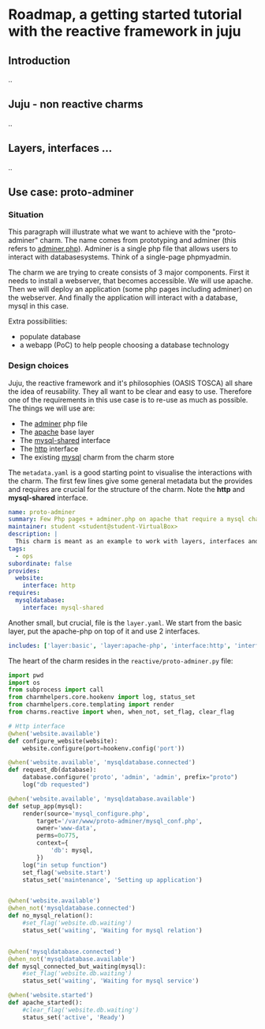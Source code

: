 # Roadmap, a getting started tutorial with the reactive framework in juju

## Introduction

..

## Juju - non reactive charms

..

## Layers, interfaces ...

..

## Use case: proto-adminer

### Situation

This paragraph will illustrate what we want to achieve with the "proto-adminer" charm. The name comes from prototyping and adminer (this refers to [adminer.php](https://www.adminer.org/)). Adminer is a single php file that allows users to interact with databasesystems. Think of a single-page phpmyadmin. 

The charm we are trying to create consists of 3 major components. First it needs to install a webserver, that becomes accessible. We will use apache. Then we will deploy an application (some php pages including adminer) on the webserver. And finally the application will interact with a database, mysql in this case.

Extra possibilities:
- populate database 
- a webapp (PoC) to help people choosing a database technology

### Design choices

Juju, the reactive framework and it's philosophies (OASIS TOSCA) all share the idea of reusability. They all want to be clear and easy to use. Therefore one of the requirements in this use case is to re-use as much as possible. The things we will use are:
- The [adminer](https://www.adminer.org/) php file
- The [apache](https://github.com/juju-solutions/layer-apache-php) base layer
- The [mysql-shared](https://github.com/openstack/charm-interface-mysql-shared) interface
- The [http](https://github.com/juju-solutions/interface-http) interface
- The existing [mysql](https://jujucharms.com/mysql/58) charm from the charm store

The ``metadata.yaml`` is a good starting point to visualise the interactions with the charm. The first few lines give some general metadata but the provides and requires are crucial for the structure of the charm. Note the **http** and **mysql-shared** interface. 

```yaml
name: proto-adminer
summary: Few Php pages + adminer.php on apache that require a mysql charm and use mysql-shared interface. 
maintainer: student <student@student-VirtualBox>
description: |
  This charm is meant as an example to work with layers, interfaces and the reactive framework. It uses the apache layer and the mysql-shared interface. Some php pages will be deployed (including adminer.php) and the mysql database will be populated as well. 
tags:
  - ops
subordinate: false
provides:
  website:
    interface: http
requires:
  mysqldatabase:
    interface: mysql-shared
```

Another small, but crucial, file is the ``layer.yaml``. We start from the basic layer, put the apache-php on top of it and use 2 interfaces.

```yaml
includes: ['layer:basic', 'layer:apache-php', 'interface:http', 'interface:mysql-shared']
```

The heart of the charm resides in the ``reactive/proto-adminer.py`` file:

```python
import pwd
import os
from subprocess import call
from charmhelpers.core.hookenv import log, status_set
from charmhelpers.core.templating import render
from charms.reactive import when, when_not, set_flag, clear_flag

# Http interface
@when('website.available')
def configure_website(website):
    website.configure(port=hookenv.config('port'))

@when('website.available', 'mysqldatabase.connected')
def request_db(database):
    database.configure('proto', 'admin', 'admin', prefix="proto")
    log("db requested")

@when('website.available', 'mysqldatabase.available')
def setup_app(mysql):
    render(source='mysql_configure.php',
        target='/var/www/proto-adminer/mysql_conf.php',
        owner='www-data',
        perms=0o775,
        context={
            'db': mysql,
        })
    log("in setup function")
    set_flag('website.start')
    status_set('maintenance', 'Setting up application')


@when('website.available')
@when_not('mysqldatabase.connected')
def no_mysql_relation():
    #set_flag('website.db.waiting')
    status_set('waiting', 'Waiting for mysql relation')


@when('mysqldatabase.connected')
@when_not('mysqldatabase.available')
def mysql_connected_but_waiting(mysql):
    #set_flag('website.db.waiting')
    status_set('waiting', 'Waiting for mysql service')

@when('website.started')
def apache_started():
    #clear_flag('website.db.waiting')
    status_set('active', 'Ready')
```